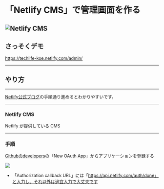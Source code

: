# 「Netlify CMS」で管理画面を作る
![Netlify CMS](https://d33wubrfki0l68.cloudfront.net/1f4ce04369d08e4f8c3a7ca30a11c4873fda2ae1/19979/img/netlify-cms-logo.svg)
---
## さっそくデモ
https://techlife-koe.netlify.com/admin/


---
## やり方

---
[Netlify公式ブログ](https://www.netlify.com/blog/2015/10/26/a-step-by-step-guide-hexo-on-netlify/)の手順通り進めるとわかりやすいです。


---
### Netlify CMS

Netlify が提供している CMS

---

### 手順
[Githubのdevelopers](https://github.com/settings/developers)の「New OAuth App」からアプリケーションを登録する

<img src="https://github.com/hiromichikoeda/techshare/blob/master/netlify-cms/images/2018-04-12%2013.52.56.png">


- 「Authorization callback URL」には「https://api.netlify.com/auth/done」と入力し、それ以外は適宜入力で大丈夫です
